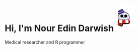 # Hi, I'm Nour Edin Darwish  <img src="https://raw.githubusercontent.com/adqe404/BrawlStarsAnimatedPins/refs/heads/master/Player%20Pins/Campaigns/BRAWLIDAYS/Gifs/emoji_brawlmas_thanks.gif" width="60" style="position: relative; top: -10px;">

Medical researcher and R programmer
